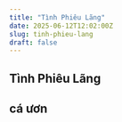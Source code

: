 ```yaml
---
title: "Tình Phiêu Lãng"
date: 2025-06-12T12:02:00Z
slug: tinh-phieu-lang
draft: false
---
```


## Tình Phiêu Lãng

## cá ươn

